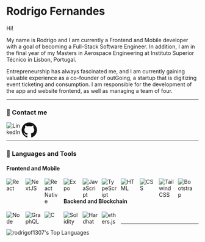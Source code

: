# Rodrigo Fernandes

Hi!

My name is Rodrigo and I am currently a Frontend and Mobile developer with a goal of becoming a Full-Stack Software Engineer. In addition, I am in the final year of my Masters in Aerospace Engineering at Instituto Superior Técnico in Lisbon, Portugal. 

Entrepreneurship has always fascinated me, and I am currently gaining valuable experience as a co-founder of outGoing, a startup that is digitizing event ticketing and consumption. I am responsible for the development of the app and website frontend, as well as managing a team of four.

---

### 🤙 Contact me

[<img align="left" alt="LinkedIn" width="40px" src="https://cdn.jsdelivr.net/npm/simple-icons@v3/icons/linkedin.svg" />][linkedin]
[<img align="left" alt="GitHub" width="40px" src="https://raw.githubusercontent.com/github/explore/78df643247d429f6cc873026c0622819ad797942/topics/github/github.png" />][github]
<br />
<br />

---

### 🧰 Languages and Tools
#### Frontend and Mobile
<img align="left" alt="React" width="40px" style="padding-right:10px;" src="https://cdn.jsdelivr.net/gh/devicons/devicon/icons/react/react-original.svg" />
<img align="left" alt="NextJS" width="40px" style="padding-right:10px;" src="https://cdn.jsdelivr.net/gh/devicons/devicon/icons/nextjs/nextjs-original.svg" />
<img align="left" alt="React Native" width="40px" style="padding-right:10px;" src="https://toppng.com/uploads/preview/react-native-svg-transformer-allows-you-import-svg-aperture-science-innovators-logo-11562851994zqcpwozsvy.png" />
<img align="left" alt="Expo" width="40px" style="padding-right:10px;" src="https://avatars.githubusercontent.com/u/12504344?s=280&v=4" />
<img align="left" alt="JavaScript" width="40px" style="padding-right:10px;" src="https://cdn.jsdelivr.net/gh/devicons/devicon/icons/javascript/javascript-plain.svg" />
<img align="left" alt="TypeScript" width="40px" style="padding-right:10px;" src="https://cdn.jsdelivr.net/gh/devicons/devicon/icons/typescript/typescript-plain.svg" />
<img align="left" alt="HTML" width="40px" style="padding-right:10px;" src="https://cdn.jsdelivr.net/gh/devicons/devicon/icons/html5/html5-plain.svg" />
<img align="left" alt="CSS" width="40px" style="padding-right:10px;" src="https://cdn.jsdelivr.net/gh/devicons/devicon/icons/css3/css3-plain.svg" />
<img align="left" alt="Tailwind CSS" width="40px" style="padding-right:10px;" src="https://cdn.jsdelivr.net/gh/devicons/devicon/icons/tailwindcss/tailwindcss-plain.svg" />
<img align="left" alt="Bootstrap" width="40px" style="padding-right:10px;" src="https://cdn.jsdelivr.net/gh/devicons/devicon/icons/bootstrap/bootstrap-plain.svg" />
<br />

#### Backend and Blockchain
<img align="left" alt="Node" width="40px" style="padding-right:10px;" src="https://cdn.jsdelivr.net/gh/devicons/devicon/icons/nodejs/nodejs-original.svg" />
<img align="left" alt="GraphQL" width="40px" style="padding-right:10px;" src="https://cdn.jsdelivr.net/gh/devicons/devicon/icons/graphql/graphql-plain.svg" />
<img align="left" alt="C" width="40px" style="padding-right:10px;" src="https://cdn.jsdelivr.net/gh/devicons/devicon/icons/c/c-original.svg" />
<img align="left" alt="Solidity" width="40px" style="padding-right:10px;" src="https://cdn.jsdelivr.net/gh/devicons/devicon/icons/solidity/solidity-plain.svg" />
<img align="left" alt="Hardhat" width="40px" style="padding-right:10px;" src="https://www.solodev.com/file/13466e21-dd2c-11ec-b9ad-0eaef3759f5f/Hardhat-Logo-Icon.png" />
<img align="left" alt="ethers.js" width="40px" style="padding-right:10px;" src="https://docs.moonbeam.network/images/index-pages/builders/build/eth-api/libraries/ethersjs.png" />

[linkedin]: https://www.linkedin.com/in/rodrigof1307/
[github]: https://github.com/rodrigof1307

<br />

---

![rodrigof1307's Top Languages](https://github-readme-stats.vercel.app/api/top-langs/?username=rodrigof1307&layout=compact&langs_count=8)
